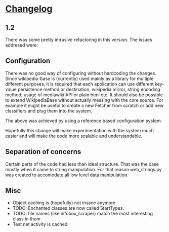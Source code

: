 # [Changelog](https://github.com/fakedrake/wikipediabase/releases)

## 1.2

There was some pretty intrusive refactoring in this version. The
issues addresed were:

## Configuration

There was no good way of configuring without hardcoding the
changes. Since wikipedia-base is (currently) used mainly as a library
for multiple different purposes, it is required that each application
can use different key-value persistence method or destination,
wikipedia mirror, string encoding method, usage of mediawiki API or
plain html etc. It should also be possible to extend WikipediaBase
without actually messing with the core source. For example it might be
useful to create a new Fetcher from scratch or add new classifiers and
plug them into the system.

The above was achieved by using a reference based configuration
system.

Hopefully this change will make experimentation with the system much
easier and will make the code more scalable and understandable.

## Separation of concerns

Certain parts of the code had less than ideal structure. That was the
case mostly when it came to string manipulation. For that reason
web_strings.py was created to accomodate all low level data
manipulation.

## Misc

- Object caching is (hopefully) not insane anymore.
- TODO: Enchanted classes are now called StartTypes.
- TODO: file names (like infobox_scraper) match the most interesting
  class in them
- Test net activity is cached.
